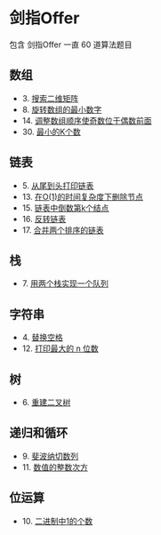 # 剑指Offer

包含 剑指Offer 一直 60 道算法题目

## 数组

- 3\. [搜索二维矩阵](/search-a-2d-matrix)
- 8\. [旋转数组的最小数字](./find-minimum-in-rotated-sorted-array)
- 14\. [调整数组顺序使奇数位于偶数前面](./reOrderArray)
- 30\. [最小的K个数]()

## 链表

- 5\. [从尾到头打印链表](./print-link-from-tail)
- 13\. [在O(1)的时间复杂度下删除节点]()
- 15\. [链表中倒数第k个结点](./FindKthToTail)
- 16\. [反转链表](./revert-link)
- 17\. [合并两个排序的链表](./merge-sort-link)


## 栈
- 7\. [用两个栈实现一个队列](./two-stack-fifo)

## 字符串

- 4\. [替换空格](./replay-space)
- 12\. [打印最大的 n 位数](./printn)

## 树

- 6\. [重建二叉树](./reConstructBinaryTree)

## 递归和循环

- 9\. [斐波纳切数列](./fibonacci)
- 11\. [数值的整数次方](./power)

## 位运算

- 10\. [二进制中1的个数](./number-of-one)
